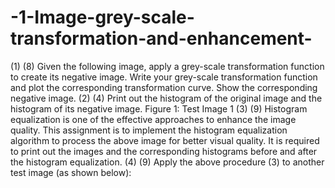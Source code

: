 # -1-Image-grey-scale-transformation-and-enhancement-
(1) (8) Given the following image, apply a grey-scale transformation function to create its negative image. Write your grey-scale transformation function and plot the corresponding transformation curve. Show the corresponding negative image. (2) (4) Print out the histogram of the original image and the histogram of its negative image.    Figure 1:  Test Image 1  (3) (9) Histogram equalization is one of the effective approaches to enhance the image quality. This assignment is to implement the histogram equalization algorithm to process the above image for better visual quality.  It is required to print out the images and the corresponding histograms before and after the histogram equalization. (4) (9) Apply the above procedure (3) to another test image (as shown below):
